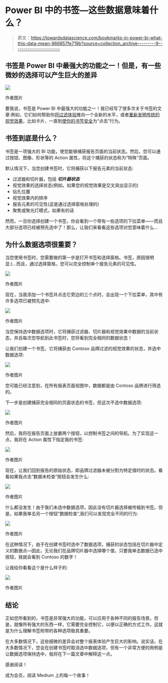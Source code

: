 # Power BI 中的书签—这些数据意味着什么？

> 原文：<https://towardsdatascience.com/bookmarks-in-power-bi-what-this-data-mean-866857fe719b?source=collection_archive---------9----------------------->

## 书签是 Power BI 中最强大的功能之一！但是，有一些微妙的选择可以产生巨大的差异

![](img/0e57551f62cf4837c218d2b635df08fb.png)

作者图片

要我说，书签是 Power BI 中最强大的功能之一！我已经写了很多次关于书签的文章:例如，它们如何帮助你[将过滤体验](/build-pro-slicer-pane-in-power-bi-911248b39348)推向一个全新的水平，或者[重新发明传统的视觉效果](/push-card-visuals-to-a-new-level-in-power-bi-174db7deaa7)，比如卡片，一直到[使你的书签安全](/safe-click-trick-in-power-bi-d3e2296ade04)为“点击”行为。

## 书签到底是什么？

书签是一项强大的 BI 功能，使您能够捕获报告页面的当前状态。然后，您可以通过按钮、图像、形状等的 Action 属性，将这个捕获的状态称为“特殊”页面。

默认情况下，当您创建书签时，它将捕获以下报告元素的当前状态:

*   过滤器和切片器，包括 ***切片器状态***
*   视觉效果的选择状态(例如，如果您的视觉效果是交叉突出显示的)
*   钻孔位置
*   视觉效果内的排序
*   报告元素的可见性(这是通过选择窗格处理的)
*   聚焦或聚光灯模式，如果有的话

然而，一旦你选择创建一个书签，你会看到一个带有一些选项的下拉菜单——而且大部分选项已经被预先选中了！那么，让我们来看看这些选项对您意味着什么…

## 为什么数据选项很重要？

当您使用书签时，您需要做的第一步是打开书签和选择窗格。书签，原因很明显:)…而且，通过选择窗格，您可以完全控制单个报告元素的可见性。

![](img/42d83e7ff8e033455f29e0aed08cba31.png)

作者图片

现在，当我添加一个书签并点击它旁边的三个点时，会出现一个下拉菜单，其中有许多选项已被预先选中:

![](img/971c7efe68776d21c5a492f017fd64c4.png)

作者图片

当您保持选中数据选项时，它将捕获过滤器、切片器和视觉效果中数据的当前状态，并且每次您导航到此书签时，您将看到完全相同的数据状态！

让我们创建一个书签，它将捕获由 Contoso 品牌过滤的视觉效果的状态，并选中数据选项:

![](img/b9b4c3c3d935d3805b56fa0af90d49d8.png)

作者图片

您可能已经注意到，在所有报表页面视图中，数据都是由 Contoso 品牌进行筛选的。

下一步是创建捕获完全相同的页面状态的书签，但这次不选中数据选项:

![](img/937fde51d720c1abc83be4c7bcb2062f.png)

作者图片

然后，我将在报告页面上放置两个按钮，以控制书签之间的导航。为了实现这一点，我将在 Action 属性下指定我的书签:

![](img/05d9f56e10e1073484c8fb99c46ec41a.png)

作者图片

现在，让我们回到报告的原始状态，即品牌过滤器未被分割为特定值时的状态。看看如果我点击“数据未检查”按钮会发生什么:

![](img/0045dfca5d7f7bfb4648048bfd1451be.png)

作者图片

什么都没发生！由于我们未选中数据选项，因此没有切片器选择被传输到书签。但是，如果我单击另一个按钮“数据检查”,我们可以发现完全不同的行为:

![](img/4212ae2618919213b3566b1854957d6e.png)

作者图片

在这种情况下，由于在创建书签时选中了数据选项，捕获的状态包括在切片器中定义的数据点—因此，无论我们在品牌切片器中选择哪个值，只要我单击数据已选中按钮，我就会看到 Contoso 的数字！

让我给你看看这个是什么样子的:

![](img/53136f0223e99bd9b216d1b0c47c7c5c.png)

作者图片

## 结论

正如您所看到的，书签是非常强大的功能，可以应用于各种不同的报告场景。但是，就像所有强大的东西一样，它需要完全控制它，以便以正确的方式工作。这就是为什么理解书签附带的各种选项极其重要。

在大多数情况下，这些细微的差异会对整个报表体验产生巨大的影响。说实话，在大多数情况下，您会在创建书签时取消选中数据选项，但有一个非常方便的用例是让数据选项保持选中，我将在下一篇文章中解释这一点。

感谢阅读！

成为会员，阅读 Medium 上的每一个故事！